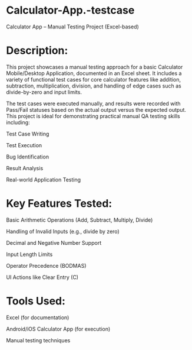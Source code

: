 # Calculator-App.-testcase
Calculator App – Manual Testing Project (Excel-based)
# Description:
This project showcases a manual testing approach for a basic Calculator Mobile/Desktop Application, documented in an Excel sheet. It includes a variety of functional test cases for core calculator features like addition, subtraction, multiplication, division, and handling of edge cases such as divide-by-zero and input limits.

The test cases were executed manually, and results were recorded with Pass/Fail statuses based on the actual output versus the expected output. This project is ideal for demonstrating practical manual QA testing skills including:

Test Case Writing

Test Execution

Bug Identification

Result Analysis

Real-world Application Testing

# Key Features Tested:
Basic Arithmetic Operations (Add, Subtract, Multiply, Divide)

Handling of Invalid Inputs (e.g., divide by zero)

Decimal and Negative Number Support

Input Length Limits

Operator Precedence (BODMAS)

UI Actions like Clear Entry (C)

# Tools Used:
Excel (for documentation)

Android/iOS Calculator App (for execution)

Manual testing techniques
